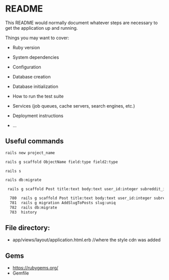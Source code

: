 # README

This README would normally document whatever steps are necessary to get the
application up and running.

Things you may want to cover:

* Ruby version

* System dependencies

* Configuration

* Database creation

* Database initialization

* How to run the test suite

* Services (job queues, cache servers, search engines, etc.)

* Deployment instructions

* ...

## Useful commands
```bash
rails new project_name

rails g scaffold ObjectName field:type field2:type

rails s

rails db:migrate

 rails g scaffold Post title:text body:text user_id:integer subreddit_id:integer

  780  rails g scaffold Post title:text body:text user_id:integer subreddit_id:integer
  781  rails g migration AddSlugToPosts slug:uniq 
  782  rails db:migrate
  783  history

```
## File directory:

- app/views/layout/application.html.erb //where the style cdn was added

## Gems 
- https://rubygems.org/ 
- Gemfile
